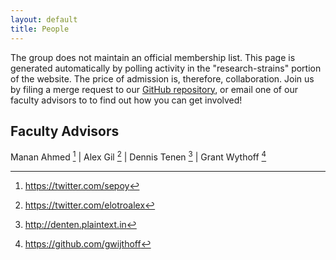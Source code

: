 ```yaml
---
layout: default
title: People
---
```


The group does not maintain an official membership list. This page is generated automatically by polling activity in the "research-strains" portion of the website. The price of admission is, therefore, collaboration. Join us by filing a merge request to our [GitHub repository](https://github.com/xpmethod/xpmethod.github.io), or email one of our faculty advisors to to find out how you can get involved!

<!-- This should be moved to the data folder to link to people's profiles programmatically -->
<!-- [Alex Gil](https://twitter.com/elotroalex),  [Aaron Plasek](http://aaronplasek.com), [Phillip Polefrone](https://github.com/prpole), [Jonathan Reeve](http://jonreeve.com/), [Graham Sack](http://www.columbia.edu/~gas2117/grahamsack.html), [Dennis Tenen](http://dennistenen.com), [Grant Wythoff](https://github.com/gwijthoff) -->

## Faculty Advisors
Manan Ahmed [^1] | Alex Gil [^2] | Dennis Tenen [^3] | Grant Wythoff [^4]

[^1]: <https://twitter.com/sepoy> 
[^2]: <https://twitter.com/elotroalex>
[^3]: <http://denten.plaintext.in>
[^4]: <https://github.com/gwijthoff>






